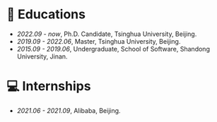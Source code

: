 
# 📖 Educations
- *2022.09 - now*, Ph.D. Candidate, Tsinghua University, Beijing.
- *2019.09 - 2022.06*, Master, Tsinghua University, Beijing.
- *2015.09 - 2019.06*, Undergraduate, School of Software, Shandong University, Jinan.

<!-- # 💬 Invited Talks
- *2022.02*, Hosted MLNLP seminar \| [\[Video\]](https://www.bilibili.com/video/BV1wF411x7qh)
- *2021.06*, Audio & Speech Synthesis, Huawei internal talk
- *2021.03*, Non-autoregressive Speech Synthesis, PaperWeekly & biendata \| [\[video\]](https://www.bilibili.com/video/BV1uf4y1t7Hr/)
- *2020.12*, Non-autoregressive Speech Synthesis, Huawei Noah's Ark Lab internal talk -->

# 💻 Internships
- *2021.06 - 2021.09*, Alibaba, Beijing.

